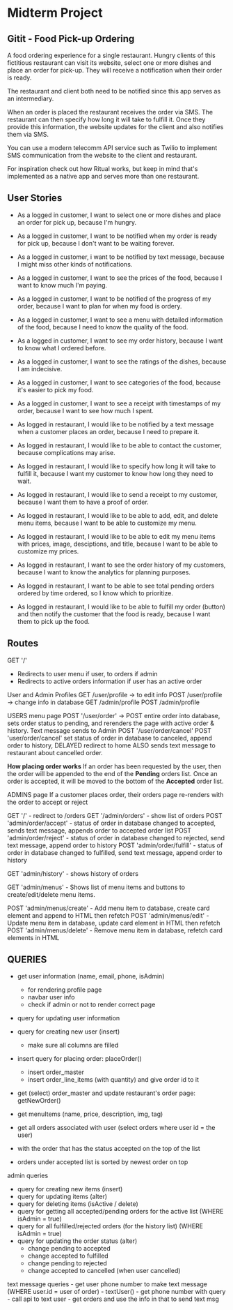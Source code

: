 Midterm Project
=========

## Gitit - Food Pick-up Ordering
A food ordering experience for a single restaurant. Hungry clients of this fictitious restaurant can visit its website, select one or more dishes and place an order for pick-up. They will receive a notification when their order is ready.

The restaurant and client both need to be notified since this app serves as an intermediary.

When an order is placed the restaurant receives the order via SMS. The restaurant can then specify how long it will take to fulfill it. Once they provide this information, the website updates for the client and also notifies them via SMS.

You can use a modern telecomm API service such as Twilio to implement SMS communication from the website to the client and restaurant.

For inspiration check out how Ritual works, but keep in mind that's implemented as a native app and serves more than one restaurant.

## User Stories
- As a logged in customer, I want to select one or more dishes and place an order for pick up, because I'm hungry.
- As a logged in customer, I want to be notified when my order is ready for pick up, because I don't want to be waiting forever.
- As a logged in customer, i want to be notified by text message, because I might miss other kinds of notifications.
- As a logged in customer, I want to see the prices of the food, because I want to know much I'm paying.
- As a logged in customer, I want to be notified of the progress of my order, because I want to plan for when my food is ordery.
- As a logged in customer, I want to see a menu with detailed information of the food, because I need to know the quality of the food.
- As a logged in customer, I want to see my order history, because I want to know what I ordered before.
- As a logged in customer, I want to see the ratings of the dishes, because I am indecisive.
- As a logged in customer, I want to see categories of the food, because it's easier to pick my food.
- As a logged in customer, I want to see a receipt with timestamps of my order, because I want to see how much I spent.

- As logged in restaurant, I would like to be notified by a text message when a customer places an order, because I need to prepare it.
- As logged in restaurant, I would like to be able to contact the customer, because complications may arise.
- As logged in restaurant, I would like to specify how long it will take to fulfill it, because I want my customer to know how long they need to wait.
- As logged in restaurant, I would like to send a receipt to my customer, because I want them to have a proof of order.
- As logged in restaurant, I would like to be able to add, edit, and delete menu items, because I want to be able to customize my menu.
- As logged in restaurant, I would like to be able to edit my menu items with prices, image, desciptions, and title, because I want to be able to customize my prices.
- As logged in restaurant, I want to see the order history of my customers, because I want to know the analytics for planning purposes.
- As logged in restaurant, I want to be able to see total pending orders ordered by time ordered, so I know which to prioritize.
- As logged in restaurant, I would like to be able to fulfill my order (button) and then notify the customer that the food is ready, because I want them to pick up the food.

## Routes
GET '/'
- Redirects to user menu if user, to orders if admin
- Redirects to active orders information if user has an active order

User and Admin Profiles
GET /user/profile -> to edit info
POST /user/profile -> change info in database
GET /admin/profile
POST /admin/profile

USERS menu page
POST '/user/order' -> POST entire order into database, sets order status to pending, and rerenders the page with active order & history. Text message sends to Admin
POST '/user/order/cancel'
POST 'user/order/cancel' set status of order in database to canceled, append order to history, DELAYED redirect to home
ALSO sends text message to restaurant about cancelled order.


<!-- IF user goes to home and adds a new menu item while there is still an active order then goes to order page
  => New order form (Add another order? <--text>) above active order & history -->

**How placing order works**
If an order has been requested by the user, then the order will be appended to the end of the **Pending** orders list.
Once an order is accepted, it will be moved to the bottom of the **Accepted** order list.

ADMINS page
If a customer places order, their orders page re-renders with the order to accept or reject

GET '/' - redirect to /orders
GET '/admin/orders' - show list of orders
POST 'admin/order/accept' - status of order in database changed to accepted, sends text message, appends order to accepted order list 
POST 'admin/order/reject' - status of order in database changed to rejected, send text message, append order to history 
POST 'admin/order/fulfill' - status of order in database changed to fulfilled, send text message, append order to history

GET 'admin/history' - shows history of orders

GET 'admin/menus' - Shows list of menu items and buttons to create/edit/delete menu items.

POST 'admin/menus/create' - Add menu item to database, create card element and append to HTML then refetch
POST 'admin/menus/edit' - Update menu item in database, update card element in HTML then refetch
POST 'admin/menus/delete' - Remove menu item in database, refetch card elements in HTML

## QUERIES 
- get user information (name, email, phone, isAdmin)
  - for rendering profile page
  - navbar user info
  - check if admin or not to render correct page

- query for updating user information

- query for creating new user (insert)
  - make sure all columns are filled 

- insert query for placing order: placeOrder()
  - insert order_master
  - insert order_line_items (with quantity) and give order id to it

- get (select) order_master and update restaurant's order page: getNewOrder()

- get menuItems (name, price, description, img, tag)

- get all orders associated with user (select orders where user id = the user)
 - with the order that has the status accepted on the top of the list 
 - orders under accepted list is sorted by newest order on top 

admin queries

  - query for creating new items (insert)
  - query for updating items (alter)
  - query for deleting items (isActive / delete)
  - query for getting all accepted/pending orders for the active list (WHERE isAdmin = true)
  - query for all fulfilled/rejected orders (for the history list) (WHERE isAdmin = true)
  - query for updating the order status (alter)
    - change pending to accepted
    - change accepted to fulfilled
    - change pending to rejected
    - change accepted to cancelled (when user cancelled)

text message queries
    - get user phone number to make text message (WHERE user.id = user of order)
    - textUser()
      - get phone number with query
      - call api to text user
      - get orders and use the info in that to send text msg


